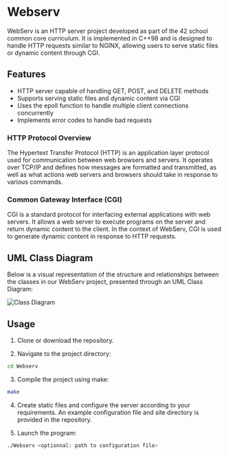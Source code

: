 # Webserv

WebServ is an HTTP server project developed as part of the 42 school common core curriculum. It is implemented in C++98 and is designed to handle HTTP requests similar to NGINX, allowing users to serve static files or dynamic content through CGI.

## Features
- HTTP server capable of handling GET, POST, and DELETE methods
- Supports serving static files and dynamic content via CGI
- Uses the epoll function to handle multiple client connections concurrently
- Implements error codes to handle bad requests

### HTTP Protocol Overview
The Hypertext Transfer Protocol (HTTP) is an application layer protocol used for communication between web browsers and servers. It operates over TCP/IP and defines how messages are formatted and transmitted, as well as what actions web servers and browsers should take in response to various commands.

### Common Gateway Interface (CGI)
CGI is a standard protocol for interfacing external applications with web servers. It allows a web server to execute programs on the server and return dynamic content to the client. In the context of WebServ, CGI is used to generate dynamic content in response to HTTP requests.

## UML Class Diagram

Below is a visual representation of the structure and relationships between the classes in our WebServ project, presented through an UML Class Diagram:

![Class Diagram](https://github.com/valentinValep/Webserv/blob/main/img/uml_webserv.png)

## Usage

1. Clone or download the repository.

2. Navigate to the project directory:
```bash
cd Webserv
```

3. Compile the project using make:
```bash
make
```

4. Create static files and configure the server according to your requirements. An example configuration file and site directory is provided in the repository.

5. Launch the program:
```bash
./Webserv <optionnal: path to configuration file>
```




